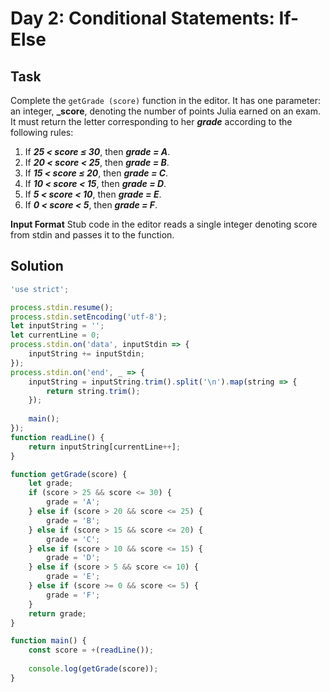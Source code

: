 # Day 2: Conditional Statements: If-Else

## Task

Complete the `getGrade (score)` function in the editor. It has one parameter: an
integer, **_score**, denoting the number of points Julia earned on an exam. It must return the
letter corresponding to her **_grade_** according to the following rules:

1. If **_25 < score ≤ 30_**, then **_grade = A_**.
2. If **_20 < score < 25_**, then **_grade = B_**.
3. If **_15 < score ≤ 20_**, then **_grade = C_**.
4. If **_10 < score < 15_**, then **_grade = D_**.
5. If **_5 < score < 10_**, then **_grade = E_**.
6. If **_0 < score < 5_**, then **_grade = F_**.

**Input Format**
Stub code in the editor reads a single integer denoting score from stdin and passes it to
the function.

## Solution

```JavaScript
'use strict';

process.stdin.resume();
process.stdin.setEncoding('utf-8');
let inputString = '';
let currentLine = 0;
process.stdin.on('data', inputStdin => {
    inputString += inputStdin;
});
process.stdin.on('end', _ => {
    inputString = inputString.trim().split('\n').map(string => {
        return string.trim();
    });
    
    main();    
});
function readLine() {
    return inputString[currentLine++];
}

function getGrade(score) {
    let grade;
    if (score > 25 && score <= 30) {
        grade = 'A';
    } else if (score > 20 && score <= 25) {
        grade = 'B';
    } else if (score > 15 && score <= 20) {
        grade = 'C';
    } else if (score > 10 && score <= 15) {
        grade = 'D';
    } else if (score > 5 && score <= 10) {
        grade = 'E';
    } else if (score >= 0 && score <= 5) {
        grade = 'F';
    }
    return grade;
}

function main() {
    const score = +(readLine());
    
    console.log(getGrade(score));
}
```
